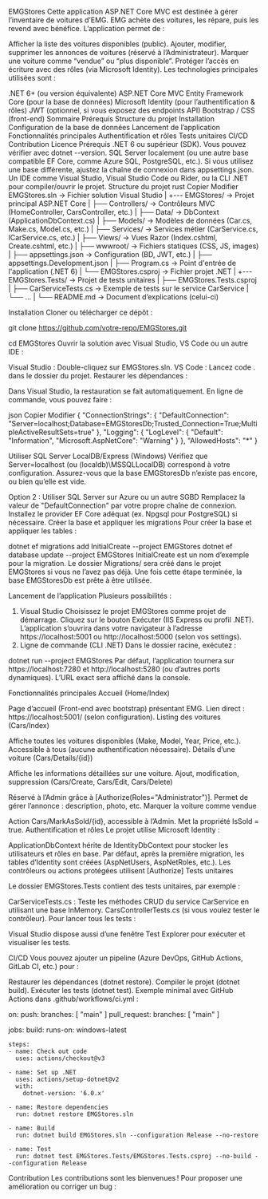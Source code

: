EMGStores
Cette application ASP.NET Core MVC est destinée à gérer l’inventaire de voitures d’EMG. EMG achète des voitures, les répare, puis les revend avec bénéfice. L’application permet de :

Afficher la liste des voitures disponibles (public).
Ajouter, modifier, supprimer les annonces de voitures (réservé à l’Administrateur).
Marquer une voiture comme “vendue” ou “plus disponible”.
Protéger l’accès en écriture avec des rôles (via Microsoft Identity).
Les technologies principales utilisées sont :

.NET 6+ (ou version équivalente)
ASP.NET Core MVC
Entity Framework Core (pour la base de données)
Microsoft Identity (pour l’authentification & rôles)
JWT (optionnel, si vous exposez des endpoints API)
Bootstrap / CSS (front-end)
Sommaire
Prérequis
Structure du projet
Installation
Configuration de la base de données
Lancement de l’application
Fonctionnalités principales
Authentification et rôles
Tests unitaires
CI/CD
Contribution
Licence
Prérequis
.NET 6 ou supérieur (SDK). Vous pouvez vérifier avec dotnet --version.
SQL Server localement (ou une autre base compatible EF Core, comme Azure SQL, PostgreSQL, etc.). Si vous utilisez une base différente, ajustez la chaîne de connexion dans appsettings.json.
Un IDE comme Visual Studio, Visual Studio Code ou Rider, ou la CLI .NET pour compiler/ouvrir le projet.
Structure du projet
rust
Copier
Modifier
EMGStores.sln               -> Fichier solution Visual Studio
|
+--- EMGStores/             -> Projet principal ASP.NET Core
|    ├── Controllers/       -> Contrôleurs MVC (HomeController, CarsController, etc.)
|    ├── Data/              -> DbContext (ApplicationDbContext.cs)
|    ├── Models/            -> Modèles de données (Car.cs, Make.cs, Model.cs, etc.)
|    ├── Services/          -> Services métier (CarService.cs, ICarService.cs, etc.)
|    ├── Views/             -> Vues Razor (Index.cshtml, Create.cshtml, etc.)
|    ├── wwwroot/           -> Fichiers statiques (CSS, JS, images)
|    ├── appsettings.json   -> Configuration (BD, JWT, etc.)
|    ├── appsettings.Development.json
|    ├── Program.cs         -> Point d'entrée de l'application (.NET 6)
|    └── EMGStores.csproj   -> Fichier projet .NET
|
+--- EMGStores.Tests/        -> Projet de tests unitaires
|    ├── EMGStores.Tests.csproj
|    ├── CarServiceTests.cs  -> Exemple de tests sur le service CarService
|    └── ...
|
└── README.md               -> Document d’explications (celui-ci)


Installation
Cloner ou télécharger ce dépôt :

git clone https://github.com/votre-repo/EMGStores.git

cd EMGStores
Ouvrir la solution avec Visual Studio, VS Code ou un autre IDE :

Visual Studio : Double-cliquez sur EMGStores.sln.
VS Code : Lancez code . dans le dossier du projet.
Restaurer les dépendances :

Dans Visual Studio, la restauration se fait automatiquement.
En ligne de commande, vous pouvez faire :

json
Copier
Modifier
{
  "ConnectionStrings": {
    "DefaultConnection": "Server=localhost;Database=EMGStoresDb;Trusted_Connection=True;MultipleActiveResultSets=true"
  },
  "Logging": {
    "LogLevel": {
      "Default": "Information",
      "Microsoft.AspNetCore": "Warning"
    }
  },
  "AllowedHosts": "*"
}


Utiliser SQL Server LocalDB/Express (Windows)
Vérifiez que Server=localhost (ou (localdb)\\MSSQLLocalDB) correspond à votre configuration.
Assurez-vous que la base EMGStoresDb n’existe pas encore, ou bien qu’elle est vide.

Option 2 : Utiliser SQL Server sur Azure ou un autre SGBD
Remplacez la valeur de "DefaultConnection" par votre propre chaîne de connexion.
Installez le provider EF Core adéquat (ex. Npgsql pour PostgreSQL) si nécessaire.
Créer la base et appliquer les migrations
Pour créer la base et appliquer les tables :


dotnet ef migrations add InitialCreate --project EMGStores
dotnet ef database update --project EMGStores
InitialCreate est un nom d’exemple pour la migration.
Le dossier Migrations/ sera créé dans le projet EMGStores si vous ne l’avez pas déjà.
Une fois cette étape terminée, la base EMGStoresDb est prête à être utilisée.

Lancement de l’application
Plusieurs possibilités :

1. Visual Studio
Choisissez le projet EMGStores comme projet de démarrage.
Cliquez sur le bouton Exécuter (IIS Express ou profil .NET).
L’application s’ouvrira dans votre navigateur à l’adresse https://localhost:5001 ou http://localhost:5000 (selon vos settings).
2. Ligne de commande (CLI .NET)
Dans le dossier racine, exécutez :


dotnet run --project EMGStores
Par défaut, l’application tournera sur https://localhost:7280 et http://localhost:5280 (ou d’autres ports dynamiques). L’URL exact sera affiché dans la console.

Fonctionnalités principales
Accueil (Home/Index)

Page d’accueil (Front-end avec bootstrap) présentant EMG.
Lien direct : https://localhost:5001/ (selon configuration).
Listing des voitures (Cars/Index)

Affiche toutes les voitures disponibles (Make, Model, Year, Price, etc.).
Accessible à tous (aucune authentification nécessaire).
Détails d’une voiture (Cars/Details/{id})

Affiche les informations détaillées sur une voiture.
Ajout, modification, suppression (Cars/Create, Cars/Edit, Cars/Delete)

Réservé à l’Admin grâce à [Authorize(Roles="Administrator")].
Permet de gérer l’annonce : description, photo, etc.
Marquer la voiture comme vendue

Action Cars/MarkAsSold/{id}, accessible à l’Admin.
Met la propriété IsSold = true.
Authentification et rôles
Le projet utilise Microsoft Identity :

ApplicationDbContext hérite de IdentityDbContext pour stocker les utilisateurs et rôles en base.
Par défaut, après la première migration, les tables d’Identity sont créées (AspNetUsers, AspNetRoles, etc.).
Les contrôleurs ou actions protégées utilisent [Authorize]
Tests unitaires

Le dossier EMGStores.Tests contient des tests unitaires, par exemple :

CarServiceTests.cs : Teste les méthodes CRUD du service CarService en utilisant une base InMemory.
CarsControllerTests.cs (si vous voulez tester le contrôleur).
Pour lancer tous les tests :


Visual Studio dispose aussi d’une fenêtre Test Explorer pour exécuter et visualiser les tests.

CI/CD
Vous pouvez ajouter un pipeline (Azure DevOps, GitHub Actions, GitLab CI, etc.) pour :

Restaurer les dépendances (dotnet restore).
Compiler le projet (dotnet build).
Exécuter les tests (dotnet test).
Exemple minimal avec GitHub Actions dans .github/workflows/ci.yml :


on:
  push:
    branches: [ "main" ]
  pull_request:
    branches: [ "main" ]

jobs:
  build:
    runs-on: windows-latest

    steps:
    - name: Check out code
      uses: actions/checkout@v3

    - name: Set up .NET
      uses: actions/setup-dotnet@v2
      with:
        dotnet-version: '6.0.x'

    - name: Restore dependencies
      run: dotnet restore EMGStores.sln

    - name: Build
      run: dotnet build EMGStores.sln --configuration Release --no-restore

    - name: Test
      run: dotnet test EMGStores.Tests/EMGStores.Tests.csproj --no-build --configuration Release
Contribution
Les contributions sont les bienvenues ! Pour proposer une amélioration ou corriger un bug :

